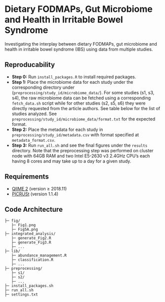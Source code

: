 # Dietary FODMAPs, Gut Microbiome and Health in Irritable Bowel Syndrome
Investigating the interplay between dietary FODMAPs, gut microbiome and health in irritable bowel syndrome (IBS) using data from multiple studies.

## Reproducability
* **Step 0:** Run ```install_packages.R``` to install required packages.
* **Step 1:** Place the microbiome data for each study under the corresponding directory under (```preprocessing/study_id/microbiome_data/```). For some studies (s1, s3, s4), the raw microbiome data can be fetched using a corresponding ```fetch_data.sh``` script while for other studies (s2, s5, s6) they were directly requested from the article authors. See table below for the list of studies analyzed. See ```preprocessing/study_id/microbiome_data/format.txt``` for the expected format.
* **Step 2:** Place the metadata for each study in ```preprocessing/study_id/metadata.csv``` with format specified at ```metadata_format.csv```.
* **Step 3:** Run ```run_all.sh``` and see the final figures under the ```results``` directory. Note that the preprocessing step was performed on cluster node with 64GB RAM and two Intel E5-2630 v3 2.4GHz CPU’s each having 8 cores and may take up to a day for a given study.

## Requirements
* [QIIME 2](https://docs.qiime2.org/2020.2/install/) (version ≥ 2018.11)
* [PICRUSt](https://picrust.github.io/picrust/install.html) (version 1.1.4)

## Code Architecture
```
├─ fig/
   ├─ Fig1.png
   ├─ Fig5A.png
├─ integrated_analysis/
   ├─ generate_Fig2.R
   ├─ generate_Fig3.R
   ├─ ...
├─ lib/
   ├─ abundance_management.R
   ├─ classification.R
   ├─ ...
├─ preprocessing/
   ├─ s1/
   ├─ s2/
   ├─ ...
├─ install_packages.sh
├─ run_all.sh
├─ settings.txt
```
